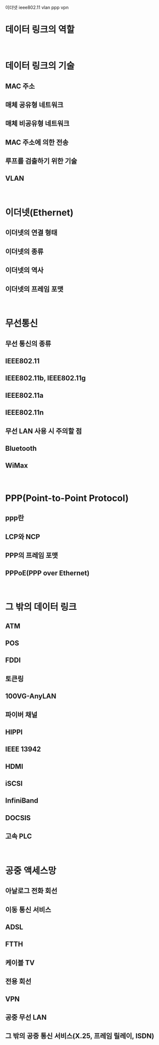 이더넷
ieee802.11
vlan
ppp
vpn
<br/>

# 데이터 링크의 역할
<br/>

# 데이터 링크의 기술
## MAC 주소
## 매체 공유형 네트워크
## 매체 비공유형 네트워크
## MAC 주소에 의한 전송
## 루프를 검출하기 위한 기술
## VLAN
<br/>

# 이더넷(Ethernet)
## 이더넷의 연결 형태
## 이더넷의 종류
## 이더넷의 역사
## 이더넷의 프레임 포맷
<br/>

# 무선통신
## 무선 통신의 종류
## IEEE802.11
## IEEE802.11b, IEEE802.11g
## IEEE802.11a
## IEEE802.11n
## 무선 LAN 사용 시 주의할 점
## Bluetooth
## WiMax
<br/>

# PPP(Point-to-Point Protocol)
## ppp란
## LCP와 NCP
## PPP의 프레임 포맷
## PPPoE(PPP over Ethernet)
<br/>

# 그 밖의 데이터 링크
## ATM
## POS
## FDDI
## 토큰링
## 100VG-AnyLAN
## 파이버 채널
## HIPPI
## IEEE 13942
## HDMI
## iSCSI
## InfiniBand
## DOCSIS
## 고속 PLC
<br/>

# 공중 액세스망
## 아날로그 전화 회선
## 이동 통신 서비스
## ADSL
## FTTH
## 케이블 TV
## 전용 회선
## VPN
## 공중 무선 LAN
## 그 밖의 공중 통신 서비스(X.25, 프레임 릴레이, ISDN)
<br/>

